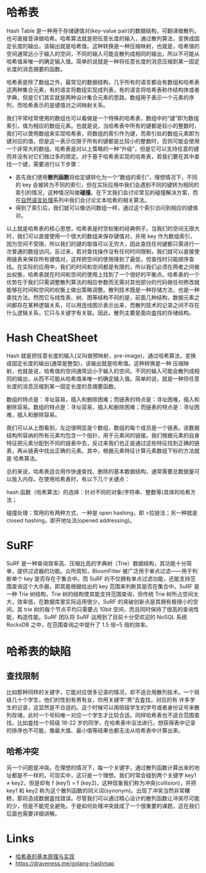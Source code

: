# 哈希表

Hash Table 是一种用于存储键值对(key-value pair)的数据结构，可翻译做散列，也可直接音译做哈希。哈希算法就是把任意长度的输入，通过散列算法，变换成固定长度的输出，该输出就是哈希值。这种转换是一种压缩映射，也就是，哈希值的空间通常远小于输入的空间，不同的输入可能会散列成相同的输出，所以不可能从哈希值来唯一的确定输入值。简单的说就是一种将任意长度的消息压缩到某一固定长度的消息摘要的函数。

哈希表是除了数组之外，最常见的数据结构，几乎所有的语言都会有数组和哈希表这两种集合元素，有的语言将数组实现成列表，有的语言将哈希表称作结构体或者字典，但是它们其实就是两种设计集合元素的思路，数组用于表示一个元素的序列，而哈希表示的是键值对之间映射关系。

我们平常经常使用的数组也可以看做是一个特殊的哈希表，数组中的“键”即为数组索引，值为相应的数组元素。也就是说，当哈希表中所有的键都是较小的整数时，我们可以使用数组来实现哈希表，将数组的索引作为键，而索引处的数组元素即为键对应的值，但是这一表示仅限于所有的键都是比较小的整数时，否则可能会使用一个非常大的数组。哈希表是对以上策略的一种“升级”，但是它可以支持任意的键而并没有对它们做过多的限定。对于基于哈希表实现的哈希表，若我们要在其中查找一个键，需要进行以下步骤：

- 首先我们使用**散列函数**将给定键转化为一个“数组的索引”，理想情况下，不同的 key 会被转为不同的索引，但在实际应用中我们会遇到不同的键转为相同的索引的情况，这种情况叫做**碰撞**，在下文我们会讨论常见的碰撞解决方案，而在[自然语言处理](https://github.com/wx-chevalier/AIDL-Series/)系列中我们会讨论文本哈希的相关算法。
- 得到了索引后，我们就可以像访问数组一样，通过这个索引访问到相应的键值对。

以上就是哈希表的核心思想，哈希表是时空权衡的经典例子。当我们的空间无限大时，我们可以直接使用一个很大的数组来保存键值对，并用 key 作为数组索引，因为空间不受限，所以我们的键的取值可以无穷大，因此查找任何键都只需进行一次普通的数组访问。反过来，若对查找操作没有任何时间限制，我们就可以直接使用链表来保存所有键值对，这样把空间的使用降到了最低，但查找时只能顺序查找。在实际的应用中，我们的时间和空间都是有限的，所以我们必须在两者之间做出权衡，哈希表就在时间和空间的使用上找到了一个很好的平衡点。哈希表的一个优势在于我们只需调整散列算法的相应参数而无需对其他部分的代码做任何修改就能够在时间和空间的权衡上做出策略调整。散列技术既是一种存储方法，也是一种查找方法。然而它与线性表、树、图等结构不同的是，前面几种结构，数据元素之间都存在某种逻辑关系，可以用连线图示表示出来，而散列技术的记录之间不存在什么逻辑关系，它只与关键字有关联。因此，散列主要是面向査找的存储结构。

# Hash CheatSheet

Hash 就是把任意长度的输入(又叫做预映射，pre-image)，通过哈希算法，变换成固定长度的输出(通常是整型)，该输出就是哈希值。这种转换是一种 压缩映射，也就是说，哈希值的空间通常远小于输入的空间。不同的输入可能会散列成相同的输出，从而不可能从哈希值来唯一的确定输入值。简单的说，就是一种将任意长度的消息压缩到某一固定长度的息摘要函数。

数组的特点是：寻址容易，插入和删除困难；而链表的特点是：寻址困难，插入和删除容易。数组的特点是：寻址容易，插入和删除困难；而链表的特点是：寻址困难，插入和删除容易。

我们可以从上图看到，左边很明显是个数组，数组的每个成员是一个链表。该数据结构所容纳的所有元素均包含一个指针，用于元素间的链接。我们根据元素的自身特征把元素分配到不同的链表中去，反过来我们也正是通过这些特征找到正确的链表，再从链表中找出正确的元素。其中，根据元素特征计算元素数组下标的方法就是 哈希算法。

总的来说，哈希表适合用作快速查找、删除的基本数据结构，通常需要总数据量可以放入内存。在使用哈希表时，有以下几个关键点：

hash 函数（哈希算法）的选择：针对不同的对象(字符串、整数等)具体的哈希方法；

碰撞处理：常用的有两种方式，一种是 open hashing，即 >拉链法；另一种就是 closed hashing，即开地址法(opened addressing)。

# SuRF

SuRF 是一种查询效率高、压缩比高的字典树（Trie）数据结构，其功能十分简单，提供过滤器的功能。众所周知，BloomFilter 被广泛用于单点过滤——用于判断单个 key 是否存在于集合中。而 SuRF 的不仅拥有单点过滤功能，还能支持范围查询这个大杀器，即其能根据给出的 key 范围来判断其是否在集合中。SuRF 是一种 Trie 树结构，Trie 树的结构使其能支持范围查询，但传统 Trie 树所占空间太大，效率低，在数据库里实际运用很少。SuRF 的突破创新点是其拥有极限小的空间，其 trie 树的每个节点平均只需要占 10bit 空间，而且同时保持了很高的查询性能，构造性能。SuRF 团队将 SuRF 运用到了目前十分受欢迎的 NoSQL 系统 RocksDB 之中，在范围查询之中提升了 1.5 倍~5 倍的效率。

# 哈希表的缺陷

## 查找限制

比如那种同样的关键字，它能对应很多记录的情况，却不适合用散列技术。一个班级几十个学生，他们的性别有男有女，你用关键字“男”去査找，对应的有 许多学生的记录，这显然是不合适的。这个时候可以用班级学生的学号或者身份证号来散列存储，此时一个号码唯一对应一个学生才比较合适。同样哈希表也不适合范围查找，比如査找一个班级 18-22 岁的同学，在哈希表中没法进行。想获得表中记录的排序也不可能，像最大值、最小值等结果也都无法从哈希表中计算出来。

## 哈希冲突

另一个问题是冲突。在理想的情况下，每一个关键字，通过散列函数计算出来的地址都是不一样的，可现实中，这只是一个理想。我们时常会碰到两个关键字 key1 ≠ key2，但是却有 f (key1) = f (key2)，这种现象我们称为冲突(collision)，并把 key1 和 key2 称为这个散列函数的同义词(synonym)。出现了冲突当然非常糟糕，那将造成数据査找错误。尽管我们可以通过精心设计的散列函数让冲突尽可能 的少，但是不能完全避免。于是如何处理冲突就成了一个很重要的课题，这在我们后面也需要详细讲解。

# Links

- [哈希表的基本原理与实现](http://www.cnblogs.com/absfree/p/5508570.html)
- https://draveness.me/golang-hashmap
